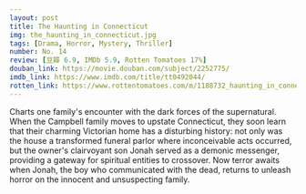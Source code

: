 ```yaml
---
layout: post 
title: The Haunting in Connecticut
img: the_haunting_in_connecticut.jpg
tags: [Drama, Horror, Mystery, Thriller]
number: No. 14
review: [豆瓣 6.9, IMDb 5.9, Rotten Tomatoes 17%]
douban_link: https://movie.douban.com/subject/2252775/
imdb_link: https://www.imdb.com/title/tt0492044/
rotten_link: https://www.rottentomatoes.com/m/1188732_haunting_in_connecticut
---
```


Charts one family's encounter with the dark forces of the supernatural. When the Campbell family moves to upstate Connecticut, they soon learn that their charming Victorian home has a disturbing history: not only was the house a transformed funeral parlor where inconceivable acts occurred, but the owner's clairvoyant son Jonah served as a demonic messenger, providing a gateway for spiritual entities to crossover. Now terror awaits when Jonah, the boy who communicated with the dead, returns to unleash horror on the innocent and unsuspecting family.